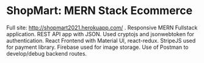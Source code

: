 # ShopMart: MERN Stack Ecommerce
Full site: http://shopmart2021.herokuapp.com/ .
Responsive MERN Fullstack application. REST API app with JSON. Used cryptojs and
jsonwebtoken for authentication. React Frontend with Material
UI, react-redux. StripeJS used for payment library. Firebase
used for image storage. Use of Postman to develop/debug
backend routes.
